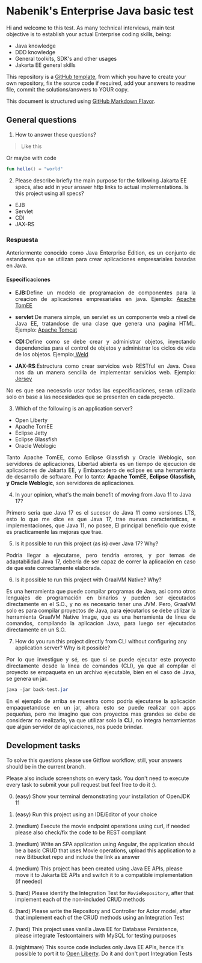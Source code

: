 # Nabenik's Enterprise Java basic test

Hi and welcome to this test. As many technical interviews, main test objective is to establish your actual Enterprise coding skills, being:

* Java knowledge
* DDD knowledge
* General toolkits, SDK's and other usages
* Jakarta EE general skills

This repository is a [GitHub template](https://docs.github.com/en/repositories/creating-and-managing-repositories/creating-a-repository-from-a-template), from which you have to create your own repository, fix the source code if required, add your answers to readme file, commit the solutions/answers to YOUR copy.

This document is structured using [GitHub Markdown Flavor](https://github.com/adam-p/markdown-here/wiki/Markdown-Cheatsheet#code).

## General questions

1. How to answer these questions?

> Like this

Or maybe with code

```kotlin
fun hello() = "world"
```

2. Please describe briefly the main purpose for the following Jakarta EE specs, also add in your answer http links to actual implementations. Is this project using all specs?

- EJB
- Servlet
- CDI
- JAX-RS

### Respuesta
<p align="justify">Anteriormente conocido como Java Enterprise Edition, es un conjunto de estandares que se utilizan para crear aplicaciones empresariales basadas en Java.</p>

#### Especificaciones
<ul>
    <li><p align="justify"><b>EJB</b>:Define un modelo de programacion de componentes para la creacion de aplicaciones empresariales en java. Ejemplo: <a href="https://tomee.apache.org/"> Apache TomEE</a></p></li>
    <li><p align="justify"><b>servlet</b>:De manera simple, un servlet es un componente web a nivel de Java EE, tratandose de una clase que genera una pagina HTML. Ejemplo: <a href="https://tomcat.apache.org/"> Apache Tomcat</a></p></li>
    <li><p align="justify"><b>CDI</b>:Define como se debe crear y administrar objetos, inyectando dependencias para el control de objetos y administrar los ciclos de vida de los objetos. Ejemplo:<a href="https://weld.cdi-spec.org/"> Weld</a></p></li>
    <li><p align="justify"><b>JAX-RS</b>:Estructura como crear servicios web RESTful en Java. Osea nos da un manera sencilla de implementar servicios web. Ejemplo:<a href="https://eclipse-ee4j.github.io/jersey/"> Jersey</a></p></li>
</ul>

<p align="justify">No es que sea necesario usar todas las especificaciones, seran utilizada solo en base a las necesidades que se presenten en cada proyecto.</p>

3. Which of the following is an application server?

* Open Liberty
* Apache TomEE
* Eclipse Jetty
* Eclipse Glassfish
* Oracle Weblogic

<p align="justify">Tanto Apache TomEE, como Eclipse Glassfish y Oracle Weblogic, son servidores de aplicaciones, Libertad abierta es un tiempo de ejecucion de aplicaciones de Jakarta EE, y Embarcadero de eclipse es una herramienta de desarrollo de software. Por lo tanto: <b>Apache TomEE, Eclipse Glassfish, y Oracle Weblogic</b>, son servidores de aplicaciones.</p>

4. In your opinion, what's the main benefit of moving from Java 11 to Java 17?

<p align="justify">Primero seria que Java 17 es el sucesor de Java 11 como versiones LTS, esto lo que me dice es que Java 17, trae nuevas caracteristicas, e implementaciones, que Java 11, no posee, El principal beneficio que existe es practicamente las mejoras que trae.</p>

5. Is it possible to run this project (as is) over Java 17? Why?

<p align="justify">Podria llegar a ejecutarse, pero tendria errores, y por temas de adaptabilidad Java 17, debería de ser capaz de correr la aplicación en caso de que este correctamente elaborada.</p>

6. Is it possible to run this project with GraalVM Native? Why?

<p align="justify">Es una herramienta que puede compilar programas de Java, asi como otros lenguajes de programación en binarios y pueden ser ejecutados directamente en el S.O., y no es necesario tener una JVM. Pero, GraalVM solo es para compilar proyectos de Java, para ejecutarlos se debe utilizar la herramienta GraalVM Native Image, que es una herramienta de línea de comandos, compilando la aplicacion Java, para luego ser ejecutados directamente en un S.O.</p>

7. How do you run this project directly from CLI without configuring any application server? Why is it possible?

<p align="justify">Por lo que investigue y sé, es que si se puede ejecutar este proyecto directamente desde la línea de comandos (CLI), ya que al compilar el proyecto se empaqueta en un archivo ejecutable, bien en el caso de Java, se genera un jar.</p>

```java
java -jar back-test.jar
```

<p align="justify">En el ejemplo de arriba se muestra como podría ejecutarse la aplicación empaquetandose en un jar, ahora esto se puede realizar con apps pequeñas, pero me imagino que con proyectos mas grandes se debe de considerar no realizarlo, ya que utilizar solo la <b>CLI</b>, no integra herramientas que algún servidor de aplicaciones, nos puede brindar.</p>

## Development tasks

To solve this questions please use Gitflow workflow, still, your answers should be in the current branch.

Please also include screenshots on every task. You don't need to execute every task to submit your pull request but feel free to do it :).

0. (easy) Show your terminal demonstrating your installation of OpenJDK 11

1. (easy) Run this project using an IDE/Editor of your choice

2. (medium) Execute the movie endpoint operations using curl, if needed please also check/fix the code to be REST compliant

3. (medium) Write an SPA application using Angular, the application should be a basic CRUD that uses Movie operations, upload this application to a new Bitbucket repo and include the link as answer

4. (medium) This project has been created using Java EE APIs, please move it to Jakarta EE APIs and switch it to a compatible implementation (if needed)

5. (hard) Please identify the Integration Test for `MovieRepository`, after that implement each of the non-included CRUD methods

6. (hard) Please write the Repository and Controller for Actor model, after that implement each of the CRUD methods using an Integration Test

7. (hard) This project uses vanilla Java EE for Database Persistence, please integrate Testcontainers with MySQL for testing purposes

8. (nightmare) This source code includes only Java EE APIs, hence it's possible to port it to [Open Liberty](https://openliberty.io/). Do it and don't port Integration Tests 

